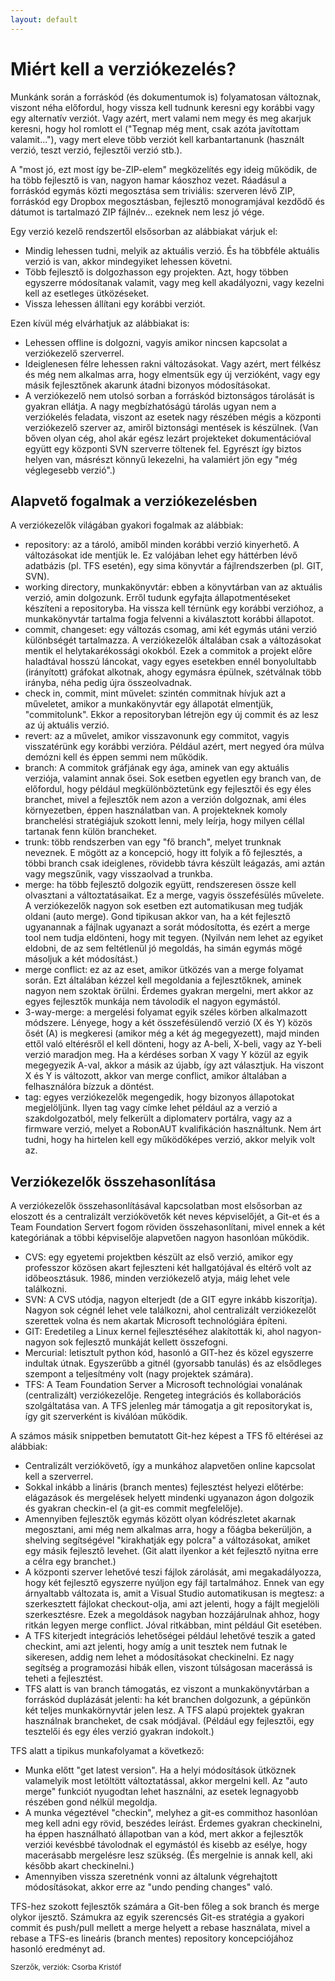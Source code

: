 ```yaml
---
layout: default
---
```


# Miért kell a verziókezelés?

Munkánk során a forráskód (és dokumentumok is) folyamatosan változnak, viszont néha előfordul, hogy vissza kell tudnunk keresni egy korábbi vagy egy alternatív verziót. Vagy azért, mert valami nem megy és meg akarjuk keresni, hogy hol romlott el ("Tegnap még ment, csak azóta javítottam valamit..."), vagy mert eleve több verziót kell karbantartanunk (használt verzió, teszt verzió, fejlesztői verzió stb.).

A "most jó, ezt most így be-ZIP-elem" megközelítés egy ideig működik, de ha több fejlesztő is van, nagyon hamar káoszhoz vezet. Ráadásul a forráskód egymás közti megosztása sem triviális: szerveren lévő ZIP, forráskód egy Dropbox megosztásban, fejlesztő monogramjával kezdődő és dátumot is tartalmazó ZIP fájlnév... ezeknek nem lesz jó vége.

Egy verzió kezelő rendszertől elsősorban az alábbiakat várjuk el:

  * Mindig lehessen tudni, melyik az aktuális verzió. És ha többféle aktuális verzió is van, akkor mindegyiket lehessen követni.
  * Több fejlesztő is dolgozhasson egy projekten. Azt, hogy többen egyszerre módosítanak valamit, vagy meg kell akadályozni, vagy kezelni kell az esetleges ütközéseket.
  * Vissza lehessen állítani egy korábbi verziót.

Ezen kívül még elvárhatjuk az alábbiakat is:

  * Lehessen offline is dolgozni, vagyis amikor nincsen kapcsolat a verziókezelő szerverrel.
  * Ideiglenesen félre lehessen rakni változásokat. Vagy azért, mert félkész és még nem alkalmas arra, hogy elmentsük egy új verzióként, vagy egy másik fejlesztőnek akarunk átadni bizonyos módosításokat.
  * A verziókezelő nem utolsó sorban a forráskód biztonságos tárolását is gyakran ellátja. A nagy megbízhatóságú tárolás ugyan nem a verziókelés feladata, viszont az esetek nagy részében mégis a központi verziókezelő szerver az, amiről biztonsági mentések is készülnek. (Van bőven olyan cég, ahol akár egész lezárt projekteket dokumentációval együtt egy központi SVN szerverre töltenek fel. Egyrészt így biztos helyen van, másrészt könnyű lekezelni, ha valamiért jön egy "még véglegesebb verzió".)

## Alapvető fogalmak a verziókezelésben

A verziókezelők világában gyakori fogalmak az alábbiak:

  * repository: az a tároló, amiből minden korábbi verzió kinyerhető. A változásokat ide mentjük le. Ez valójában lehet egy háttérben lévő adatbázis (pl. TFS esetén), egy sima könyvtár a fájlrendszerben (pl. GIT, SVN).
  * working directory, munkakönyvtár: ebben a könyvtárban van az aktuális verzió, amin dolgozunk. Erről tudunk egyfajta állapotmentéseket készíteni a repositoryba. Ha vissza kell térnünk egy korábbi verzióhoz, a munkakönyvtár tartalma fogja felvenni a kiválasztott korábbi állapotot.
  * commit, changeset: egy változás csomag, ami két egymás utáni verzió különbségét tartalmazza. A verziókezelők általában csak a változásokat mentik el helytakarékossági okokból. Ezek a commitok a projekt előre haladtával hosszú láncokat, vagy egyes esetekben ennél bonyolultabb (irányított) gráfokat alkotnak, ahogy egymásra épülnek, szétválnak több irányba, néha pedig újra összeolvadnak.
  * check in, commit, mint művelet: szintén commitnak hívjuk azt a műveletet, amikor a munkakönyvtár egy állapotát elmentjük, "commitolunk". Ekkor a repositoryban létrejön egy új commit és az lesz az új aktuális verzió.
  * revert: az a művelet, amikor visszavonunk egy commitot, vagyis visszatérünk egy korábbi verzióra. Például azért, mert negyed óra múlva demózni kell és éppen semmi nem működik.
  * branch: A commitok gráfjának egy ága, aminek van egy aktuális verziója, valamint annak ősei. Sok esetben egyetlen egy branch van, de előfordul, hogy például megkülönböztetünk egy fejlesztői és egy éles branchet, mivel a fejlesztők nem azon a verzión dolgoznak, ami éles környezetben, éppen használatban van. A projekteknek komoly branchelési stratégiájuk szokott lenni, mely leírja, hogy milyen céllal tartanak fenn külön brancheket.
  * trunk: több rendszerben van egy "fő branch", melyet trunknak neveznek. E mögött az a koncepció, hogy itt folyik a fő fejlesztés, a többi branch csak ideiglenes, rövidebb távra készült leágazás, ami aztán vagy megszűnik, vagy visszaolvad a trunkba.
  * merge: ha több fejlesztő dolgozik együtt, rendszeresen össze kell olvasztani a változtatásaikat. Ez a merge, vagyis összefésülés művelete. A verziókezelők nagyon sok esetben ezt automatikusan meg tudják oldani (auto merge). Gond tipikusan akkor van, ha a két fejlesztő ugyanannak a fájlnak ugyanazt a sorát módosította, és ezért a merge tool nem tudja eldönteni, hogy mit tegyen. (Nyilván nem lehet az egyiket eldobni, de az sem feltétlenül jó megoldás, ha simán egymás mögé másoljuk a két módosítást.)
  * merge conflict: ez az az eset, amikor ütközés van a merge folyamat során. Ezt általában kézzel kell megoldania a fejlesztőknek, aminek nagyon nem szoktak örülni. Érdemes gyakran mergelni, mert akkor az egyes fejlesztők munkája nem távolodik el nagyon egymástól.
  * 3-way-merge: a mergelési folyamat egyik széles körben alkalmazott módszere. Lényege, hogy a két összefésülendő verzió (X és Y) közös ősét (A) is megkeresi (amikor még a két ág megegyezett), majd minden ettől való eltérésről el kell dönteni, hogy az A-beli, X-beli, vagy az Y-beli verzió maradjon meg. Ha a kérdéses sorban X vagy Y közül az egyik megegyezik A-val, akkor a másik az újabb, így azt választjuk. Ha viszont X és Y is változott, akkor van merge conflict, amikor általában a felhasználóra bízzuk a döntést.
  * tag: egyes verziókezelők megengedik, hogy bizonyos állapotokat megjelöljünk. Ilyen tag vagy címke lehet például az a verzió a szakdolgozatból, mely felkerült a diplomaterv portálra, vagy az a firmware verzió, melyet a RobonAUT kvalifikáción használtunk. Nem árt tudni, hogy ha hirtelen kell egy működőképes verzió, akkor melyik volt az.

## Verziókezelők összehasonlítása

A verziókezelők összehasonlításával kapcsolatban most elsősorban az eloszott és a centralizált verziókövetők két neves képviselőjét, a Git-et és a Team Foundation Servert fogom röviden összehasonlítani, mivel ennek a két kategóriának a többi képviselője alapvetően nagyon hasonlóan működik.

  * CVS: egy egyetemi projektben készült az első verzió, amikor egy professzor közösen akart fejleszteni két hallgatójával és eltérő volt az időbeosztásuk. 1986, minden verziókezelő atyja, máig lehet vele találkozni.
  * SVN: A CVS utódja, nagyon elterjedt (de a GIT egyre inkább kiszorítja). Nagyon sok cégnél lehet vele találkozni, ahol centralizált verziókezelőt szerettek volna és nem akartak Microsoft technológiára építeni.
  * GIT: Eredetileg a Linux kernel fejlesztéséhez alakították ki, ahol nagyon-nagyon sok fejlesztő munkáját kellett összefogni.
  * Mercurial: letisztult python kód, hasonló a GIT-hez és közel egyszerre indultak útnak. Egyszerűbb a gitnél (gyorsabb tanulás) és az elsődleges szempont a teljesítmény volt (nagy projektek számára).
  * TFS: A Team Foundation Server a Microsoft technológiai vonalának (centralizált) verziókezelője. Rengeteg integrációs és kollaborációs szolgáltatása van. A TFS jelenleg már támogatja a git repositorykat is, így git szerverként is kiválóan működik.

A számos másik snippetben bemutatott Git-hez képest a TFS fő eltérései az alábbiak:

  * Centralizált verziókövető, így a munkához alapvetően online kapcsolat kell a szerverrel.
  * Sokkal inkább a lináris (branch mentes) fejlesztést helyezi előtérbe: elágazások és mergelések helyett mindenki ugyanazon ágon dolgozik és gyakran checkin-el (a git-es commit megfelelője).
  * Amennyiben fejlesztők egymás között olyan kódrészletet akarnak megosztani, ami még nem alkalmas arra, hogy a főágba bekerüljön, a shelving segítségével "kirakhatják egy polcra" a változásokat, amiket egy másik fejlesztő levehet. (Git alatt ilyenkor a két fejlesztő nyitna erre a célra egy branchet.) 
  * A központi szerver lehetővé teszi fájlok zárolását, ami megakadályozza, hogy két fejlesztő egyszerre nyúljon egy fájl tartalmához. Ennek van egy árnyaltabb változata is, amit a Visual Studio automatikusan is megtesz: a szerkesztett fájlokat checkout-olja, ami azt jelenti, hogy a fájlt megjelöli szerkesztésre. Ezek a megoldások nagyban hozzájárulnak ahhoz, hogy ritkán legyen merge conflict. Jóval ritkábban, mint például Git esetében.
  * A TFS kiterjedt integrációs lehetőségei például lehetővé teszik a gated checkint, ami azt jelenti, hogy amíg a unit tesztek nem futnak le sikeresen, addig nem lehet a módosításokat checkinelni. Ez nagy segítség a programozási hibák ellen, viszont túlságosan macerássá is teheti a fejlesztést.
  * TFS alatt is van branch támogatás, ez viszont a munkakönyvtárban a forráskód duplázását jelenti: ha két branchen dolgozunk, a gépünkön két teljes munkakörnyvtár jelen lesz. A TFS alapú projektek gyakran használnak brancheket, de csak módjával. (Például egy fejlesztői, egy tesztelői és egy éles verzió gyakran indokolt.) 

TFS alatt a tipikus munkafolyamat a következő:

  * Munka előtt "get latest version". Ha a helyi módosítások ütköznek valamelyik most letöltött változtatással, akkor mergelni kell. Az "auto merge" funkciót nyugodtan lehet használni, az esetek legnagyobb részében gond nélkül megoldja.
  * A munka végeztével "checkin", melyhez a git-es commithoz hasonlóan meg kell adni egy rövid, beszédes leírást. Érdemes gyakran checkinelni, ha éppen használható állapotban van a kód, mert akkor a fejlesztők verziói kevésbbé távolodnak el egymástól és kisebb az esélye, hogy macerásabb mergelésre lesz szükség. (És mergelnie is annak kell, aki később akart checkinelni.)
  * Amennyiben vissza szeretnénk vonni az általunk végrehajtott módosításokat, akkor erre az "undo pending changes" való.

TFS-hez szokott fejlesztők számára a Git-ben főleg a sok branch és merge olykor ijesztő. Számukra az egyik szerencsés Git-es stratégia a gyakori commit és push/pull mellett a merge helyett a rebase használata, mivel a rebase a TFS-es lineáris (branch mentes) repository koncepciójához hasonló eredményt ad.  

<small>Szerzők, verziók: Csorba Kristóf</small>
